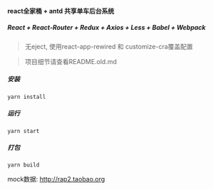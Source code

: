 #### react全家桶 + antd 共享单车后台系统
##### React + React-Router + Redux + Axios + Less + Babel + Webpack
> 无eject, 使用react-app-rewired 和 customize-cra覆盖配置

> 项目细节请查看README.old.md

##### 安装
```
yarn install
```

##### 运行
```
yarn start
```

##### 打包
```
yarn build
```

mock数据: http://rap2.taobao.org
